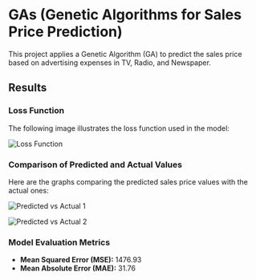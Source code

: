 # GAs (Genetic Algorithms for Sales Price Prediction)

This project applies a Genetic Algorithm (GA) to predict the sales price based on advertising expenses in TV, Radio, and Newspaper.

## Results

### Loss Function

The following image illustrates the loss function used in the model:

![Loss Function](https://github.com/user-attachments/assets/8c17665a-2e16-4c92-8c16-3c4af9425cfb)

### Comparison of Predicted and Actual Values

Here are the graphs comparing the predicted sales price values with the actual ones:

![Predicted vs Actual 1](https://github.com/user-attachments/assets/38e0ff67-2c7b-480a-9c7e-6ce182ff7445)

![Predicted vs Actual 2](https://github.com/user-attachments/assets/e33057d9-9961-4a47-a294-c05a5d809f2f)

### Model Evaluation Metrics

- **Mean Squared Error (MSE):** 1476.93
- **Mean Absolute Error (MAE):** 31.76

